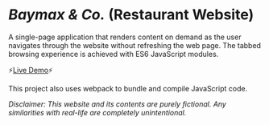 # _Baymax & Co._ (Restaurant Website)

A single-page application that renders content on demand as the user navigates through the website without refreshing the web page. The tabbed browsing experience is achieved with ES6 JavaScript modules.

:zap:[Live Demo](https://kuosandys.github.io/restaurant-page/):zap:

This project also uses webpack to bundle and compile JavaScript code.

_Disclaimer: This website and its contents are purely fictional. Any similarities with real-life are completely unintentional._
